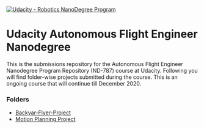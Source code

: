 [![Udacity - Robotics NanoDegree Program](https://github.com/spirosrap/flyingcar/blob/master/udacity.jpg)](https://www.udacity.com/course/flying-car-nanodegree--nd787)

# Udacity Autonomous Flight Engineer Nanodegree
This is the submissions repository for the Autonomous Flight Engineer Nanodegree Program Repository (ND-787) course at Udacity. Following you will find folder-wise projects submitted during the course. This is an ongoing course that will continue till December 2020.

### Folders
* [Backyar-Flyer-Project](https://github.com/scifiswapnil/Udacity-Autonomous-Flight-Engineer/tree/main/Backyard-Flyer-Project)
* [Motion Planning Project](https://github.com/scifiswapnil/Udacity-Autonomous-Flight-Engineer/tree/main/Motion-Planning-Project)